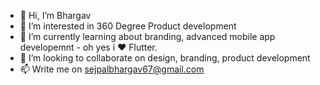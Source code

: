 - 👋 Hi, I’m Bhargav
- 👀 I’m interested in 360 Degree Product development
- 🌱 I’m currently learning about branding, advanced mobile app developemnt - oh yes i ❤️ Flutter.
- 💞️ I’m looking to collaborate on design, branding, product development
- 📫 Write me on sejpalbhargav67@gmail.com

<!---
bhargav6744/bhargav6744 is a ✨ special ✨ repository because its `README.md` (this file) appears on your GitHub profile.
You can click the Preview link to take a look at your changes.
--->
